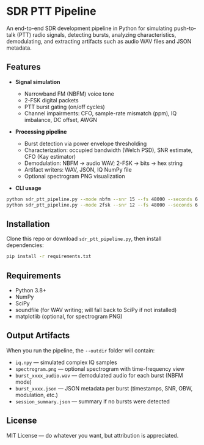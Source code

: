 # SDR PTT Pipeline

An end-to-end SDR development pipeline in Python for simulating push-to-talk (PTT) radio signals,
detecting bursts, analyzing characteristics, demodulating, and extracting artifacts such as
audio WAV files and JSON metadata.

## Features

- **Signal simulation**
  - Narrowband FM (NBFM) voice tone
  - 2-FSK digital packets
  - PTT burst gating (on/off cycles)
  - Channel impairments: CFO, sample-rate mismatch (ppm), IQ imbalance, DC offset, AWGN

- **Processing pipeline**
  - Burst detection via power envelope thresholding
  - Characterization: occupied bandwidth (Welch PSD), SNR estimate, CFO (Kay estimator)
  - Demodulation: NBFM → audio WAV; 2-FSK → bits → hex string
  - Artifact writers: WAV, JSON, IQ NumPy file
  - Optional spectrogram PNG visualization

- **CLI usage**

```bash
python sdr_ptt_pipeline.py --mode nbfm --snr 15 --fs 48000 --seconds 6 --outdir artifacts/session_0001
python sdr_ptt_pipeline.py --mode 2fsk --snr 12 --fs 48000 --seconds 6 --Rs 2400 --df 1200 --outdir artifacts/session_0002
```

## Installation

Clone this repo or download `sdr_ptt_pipeline.py`, then install dependencies:

```bash
pip install -r requirements.txt
```

## Requirements

- Python 3.8+
- NumPy
- SciPy
- soundfile (for WAV writing; will fall back to SciPy if not installed)
- matplotlib (optional, for spectrogram PNG)

## Output Artifacts

When you run the pipeline, the `--outdir` folder will contain:

- `iq.npy` — simulated complex IQ samples
- `spectrogram.png` — optional spectrogram with time-frequency view
- `burst_xxxx_audio.wav` — demodulated audio for each burst (NBFM mode)
- `burst_xxxx.json` — JSON metadata per burst (timestamps, SNR, OBW, modulation, etc.)
- `session_summary.json` — summary if no bursts were detected

## License

MIT License — do whatever you want, but attribution is appreciated.
